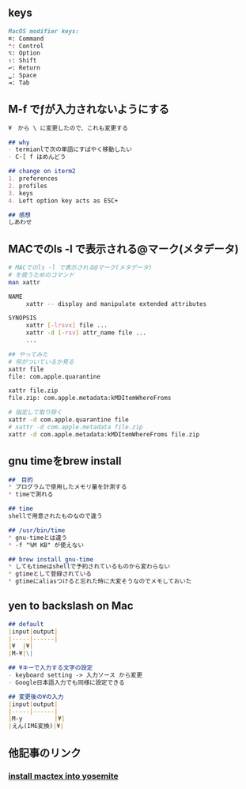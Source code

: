## keys
```markdown:keys.md
MacOS modifier keys:
⌘: Command
⌃: Control
⌥: Option
⇧: Shift
↩: Return
␣: Space
⇥: Tab
```

## M-f でƒが入力されないようにする
```M-fでƒが入力されないようにする.md
¥　から \ に変更したので、これも変更する

## why
- termianlで次の単語にすばやく移動したい
- C-[ f はめんどう

## change on iterm2
1. preferences
2. profiles
3. keys
4. Left option key acts as ESC+

## 感想
しあわせ
```

## MACでのls -l で表示される@マーク(メタデータ)

```bash:MACでのls-lで表示される@マーク(メタデータ).sh
# MACでのls -l で表示される@マーク(メタデータ)
# を扱うためのコマンド
man xattr

NAME
     xattr -- display and manipulate extended attributes

SYNOPSIS
     xattr [-lrsvx] file ...
     xattr -d [-rsv] attr_name file ...
     ...

## やってみた
# 何がついているか見る
xattr file
file: com.apple.quarantine

xattr file.zip
file.zip: com.apple.metadata:kMDItemWhereFroms

# 指定して取り除く
xattr -d com.apple.quarantine file
# xattr -d com.apple.metadata file.zip
xattr -d com.apple.metadata:kMDItemWhereFroms file.zip
```

## gnu timeをbrew install
```gnu_timeをbrew_install.md
##　目的
* プログラムで使用したメモリ量を計測する
* timeで測れる

## time
shellで用意されたものなので違う

## /usr/bin/time
* gnu-timeとは違う
* -f "%M KB" が使えない

## brew install gnu-time
* してもtimeはshellで予約されているものから変わらない
* gtimeとして登録されている
* gtimeにaliasつけると忘れた時に大変そうなのでメモしておいた
```

## yen to backslash on Mac
```yen-to-backslash-on-Mac.md
## default
|input|output|
|-----|------|
|¥  |¥|
|M-¥|\|

## ¥キーで入力する文字の設定
- keyboard setting -> 入力ソース から変更
- Google日本語入力でも同様に設定できる

## 変更後の¥の入力
|input|output|
|-----|------|
|M-y         |¥|
|えん(IME変換)|¥|
```


## 他記事のリンク
### [install mactex into yosemite](http://qiita.com/ksomemo/items/1fa9388d195bec91f356)

